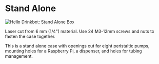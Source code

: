 # Stand Alone


![Hello Drinkbot: Stand Alone Box](stand_alone.png "Stand Alone")

Laser cut from 6 mm (1/4") material. Use 24 M3-12mm screws and nuts to fasten 
the case together.

This is a stand alone case with openings cut for eight peristaltic pumps, mounting
holes for a Raspberry Pi, a dispenser, and holes for tubing management.




